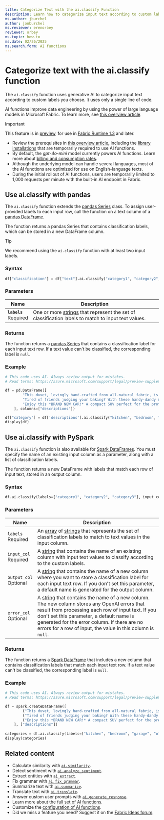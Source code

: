 ```yaml
---
title: Categorize Text with the ai.classify Function
description: Learn how to categorize input text according to custom labels by using the ai.classify function.
ms.author: jburchel
author: jonburchel
ms.reviewer: erenorbey
reviewer: orbey
ms.topic: how-to
ms.date: 02/26/2025
ms.search.form: AI functions
---
```


# Categorize text with the ai.classify function

The `ai.classify` function uses generative AI to categorize input text according to custom labels you choose. It uses only a single line of code.

AI functions improve data engineering by using the power of large language models in Microsoft Fabric. To learn more, see [this overview article](./overview.md).

> [!IMPORTANT]
> This feature is in [preview](../../get-started/preview.md), for use in [Fabric Runtime 1.3](../../data-engineering/runtime-1-3.md) and later.
>
> - Review the prerequisites in [this overview article](./overview.md), including the [library installations](./overview.md#getting-started-with-ai-functions) that are temporarily required to use AI functions.
> - By default, the *gpt-4o-mini* model currently powers AI functions. Learn more about [billing and consumption rates](../ai-services/ai-services-overview.md).
> - Although the underlying model can handle several languages, most of the AI functions are optimized for use on English-language texts.
> - During the initial rollout of AI functions, users are temporarily limited to 1,000 requests per minute with the built-in AI endpoint in Fabric.

## Use ai.classify with pandas

The `ai.classify` function extends the [pandas Series](https://pandas.pydata.org/docs/reference/api/pandas.Series.html) class. To assign user-provided labels to each input row, call the function on a text column of a [pandas DataFrame](https://pandas.pydata.org/docs/reference/api/pandas.DataFrame.html).

The function returns a pandas Series that contains classification labels, which can be stored in a new DataFrame column.

> [!TIP]
> We recommend using the `ai.classify` function with at least two input labels.

### Syntax

```python
df["classification"] = df["text"].ai.classify("category1", "category2", "category3")
```

### Parameters

| Name | Description |
|---|---|
| **`labels`** <br> Required | One or more [strings](https://docs.python.org/3/library/stdtypes.html#str) that represent the set of classification labels to match to input text values. |

### Returns

The function returns a [pandas Series](https://pandas.pydata.org/docs/reference/api/pandas.Series.html) that contains a classification label for each input text row. If a text value can't be classified, the corresponding label is `null`.

### Example

```python
# This code uses AI. Always review output for mistakes. 
# Read terms: https://azure.microsoft.com/support/legal/preview-supplemental-terms/.

df = pd.DataFrame([
        "This duvet, lovingly hand-crafted from all-natural fabric, is perfect for a good night's sleep.",
        "Tired of friends judging your baking? With these handy-dandy measuring cups, you'll create culinary delights.",
        "Enjoy this *BRAND NEW CAR!* A compact SUV perfect for the professional commuter!"
    ], columns=["descriptions"])

df["category"] = df['descriptions'].ai.classify("kitchen", "bedroom", "garage", "other")
display(df)
```

## Use ai.classify with PySpark

The `ai.classify` function is also available for [Spark DataFrames](https://spark.apache.org/docs/latest/api/python/reference/pyspark.sql/dataframe.html). You must specify the name of an existing input column as a parameter, along with a list of classification labels.

The function returns a new DataFrame with labels that match each row of input text, stored in an output column.

### Syntax

```python
df.ai.classify(labels=["category1", "category2", "category3"], input_col="text", output_col="classification")
```

### Parameters

| Name | Description |
|---|---|
| `labels` <br> Required | An [array](https://spark.apache.org/docs/latest/api/python/reference/pyspark.sql/api/pyspark.sql.types.ArrayType.html) of [strings](https://spark.apache.org/docs/latest/api/python/reference/pyspark.sql/api/pyspark.sql.types.StringType.html) that represents the set of classification labels to match to text values in the input column. |
| `input_col` <br> Required | A [string](https://spark.apache.org/docs/latest/api/python/reference/pyspark.sql/api/pyspark.sql.types.StringType.html) that contains the name of an existing column with input text values to classify according to the custom labels. |
| `output_col` <br> Optional | A [string](https://spark.apache.org/docs/latest/api/python/reference/pyspark.sql/api/pyspark.sql.types.StringType.html) that contains the name of a new column where you want to store a classification label for each input text row. If you don't set this parameter, a default name is generated for the output column. |
| `error_col` <br> Optional | A [string](https://spark.apache.org/docs/latest/api/python/reference/pyspark.sql/api/pyspark.sql.types.StringType.html) that contains the name of a new column. The new column stores any OpenAI errors that result from processing each row of input text. If you don't set this parameter, a default name is generated for the error column. If there are no errors for a row of input, the value in this column is `null`. |

### Returns

The function returns a [Spark DataFrame](https://spark.apache.org/docs/latest/api/python/reference/pyspark.sql/dataframe.html) that includes a new column that contains classification labels that match each input text row. If a text value can't be classified, the corresponding label is `null`.

### Example

```python
# This code uses AI. Always review output for mistakes. 
# Read terms: https://azure.microsoft.com/support/legal/preview-supplemental-terms/.

df = spark.createDataFrame([
        ("This duvet, lovingly hand-crafted from all-natural fabric, is perfect for a good night's sleep.",),
        ("Tired of friends judging your baking? With these handy-dandy measuring cups, you'll create culinary delights.",),
        ("Enjoy this *BRAND NEW CAR!* A compact SUV perfect for the professional commuter!",)
    ], ["descriptions"])
    
categories = df.ai.classify(labels=["kitchen", "bedroom", "garage", "other"], input_col="descriptions", output_col="categories")
display(categories)
```

## Related content

- Calculate similarity with [`ai.similarity`](./similarity.md).
- Detect sentiment with [`ai.analyze_sentiment`](./analyze-sentiment.md).
- Extract entities with [`ai_extract`](./extract.md).
- Fix grammar with [`ai.fix_grammar`](./fix-grammar.md).
- Summarize text with [`ai.summarize`](./summarize.md).
- Translate text with [`ai.translate`](./translate.md).
- Answer custom user prompts with [`ai.generate_response`](./generate-response.md).
- Learn more about the [full set of AI functions](./overview.md).
- Customize the [configuration of AI functions](./configuration.md).
- Did we miss a feature you need? Suggest it on the [Fabric Ideas forum](https://ideas.fabric.microsoft.com/).
